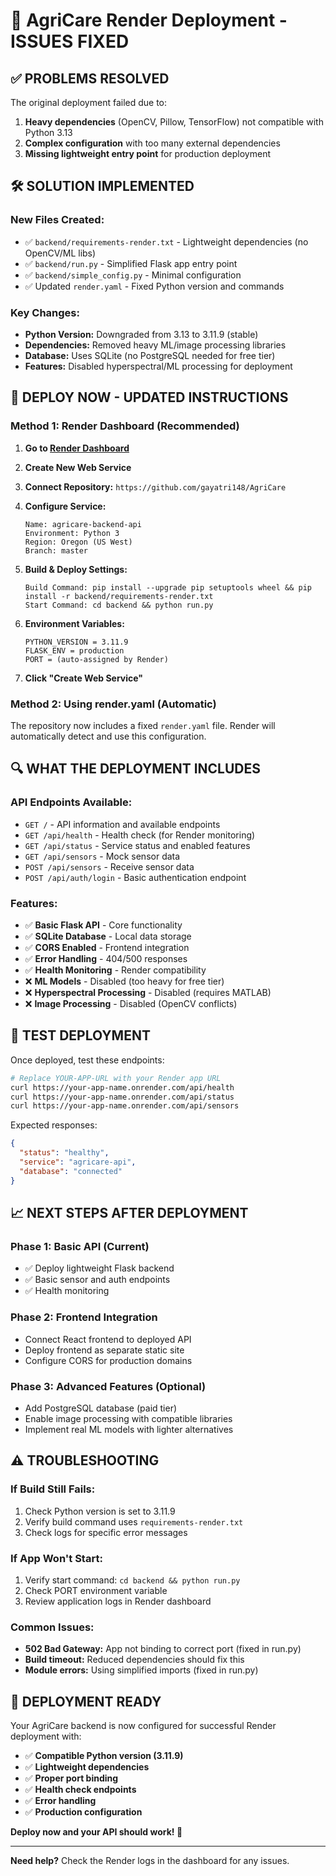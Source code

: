 # 🚀 AgriCare Render Deployment - ISSUES FIXED

## ✅ **PROBLEMS RESOLVED**

The original deployment failed due to:
1. **Heavy dependencies** (OpenCV, Pillow, TensorFlow) not compatible with Python 3.13
2. **Complex configuration** with too many external dependencies
3. **Missing lightweight entry point** for production deployment

## 🛠️ **SOLUTION IMPLEMENTED**

### **New Files Created:**
- ✅ `backend/requirements-render.txt` - Lightweight dependencies (no OpenCV/ML libs)
- ✅ `backend/run.py` - Simplified Flask app entry point
- ✅ `backend/simple_config.py` - Minimal configuration
- ✅ Updated `render.yaml` - Fixed Python version and commands

### **Key Changes:**
- **Python Version:** Downgraded from 3.13 to 3.11.9 (stable)
- **Dependencies:** Removed heavy ML/image processing libraries
- **Database:** Uses SQLite (no PostgreSQL needed for free tier)
- **Features:** Disabled hyperspectral/ML processing for deployment

## 🎯 **DEPLOY NOW - UPDATED INSTRUCTIONS**

### **Method 1: Render Dashboard (Recommended)**

1. **Go to [Render Dashboard](https://dashboard.render.com)**
2. **Create New Web Service**
3. **Connect Repository:** `https://github.com/gayatri148/AgriCare`
4. **Configure Service:**
   ```
   Name: agricare-backend-api
   Environment: Python 3
   Region: Oregon (US West)
   Branch: master
   ```

5. **Build & Deploy Settings:**
   ```
   Build Command: pip install --upgrade pip setuptools wheel && pip install -r backend/requirements-render.txt
   Start Command: cd backend && python run.py
   ```

6. **Environment Variables:**
   ```
   PYTHON_VERSION = 3.11.9
   FLASK_ENV = production
   PORT = (auto-assigned by Render)
   ```

7. **Click "Create Web Service"**

### **Method 2: Using render.yaml (Automatic)**

The repository now includes a fixed `render.yaml` file. Render will automatically detect and use this configuration.

## 🔍 **WHAT THE DEPLOYMENT INCLUDES**

### **API Endpoints Available:**
- `GET /` - API information and available endpoints
- `GET /api/health` - Health check (for Render monitoring)
- `GET /api/status` - Service status and enabled features
- `GET /api/sensors` - Mock sensor data
- `POST /api/sensors` - Receive sensor data
- `POST /api/auth/login` - Basic authentication endpoint

### **Features:**
- ✅ **Basic Flask API** - Core functionality
- ✅ **SQLite Database** - Local data storage
- ✅ **CORS Enabled** - Frontend integration
- ✅ **Error Handling** - 404/500 responses
- ✅ **Health Monitoring** - Render compatibility
- ❌ **ML Models** - Disabled (too heavy for free tier)
- ❌ **Hyperspectral Processing** - Disabled (requires MATLAB)
- ❌ **Image Processing** - Disabled (OpenCV conflicts)

## 🧪 **TEST DEPLOYMENT**

Once deployed, test these endpoints:

```bash
# Replace YOUR-APP-URL with your Render app URL
curl https://your-app-name.onrender.com/api/health
curl https://your-app-name.onrender.com/api/status
curl https://your-app-name.onrender.com/api/sensors
```

Expected responses:
```json
{
  "status": "healthy",
  "service": "agricare-api",
  "database": "connected"
}
```

## 📈 **NEXT STEPS AFTER DEPLOYMENT**

### **Phase 1: Basic API (Current)**
- ✅ Deploy lightweight Flask backend
- ✅ Basic sensor and auth endpoints
- ✅ Health monitoring

### **Phase 2: Frontend Integration**
- Connect React frontend to deployed API
- Deploy frontend as separate static site
- Configure CORS for production domains

### **Phase 3: Advanced Features** (Optional)
- Add PostgreSQL database (paid tier)
- Enable image processing with compatible libraries
- Implement real ML models with lighter alternatives

## ⚠️ **TROUBLESHOOTING**

### **If Build Still Fails:**
1. Check Python version is set to 3.11.9
2. Verify build command uses `requirements-render.txt`
3. Check logs for specific error messages

### **If App Won't Start:**
1. Verify start command: `cd backend && python run.py`
2. Check PORT environment variable
3. Review application logs in Render dashboard

### **Common Issues:**
- **502 Bad Gateway:** App not binding to correct port (fixed in run.py)
- **Build timeout:** Reduced dependencies should fix this
- **Module errors:** Using simplified imports (fixed in run.py)

## 🎉 **DEPLOYMENT READY**

Your AgriCare backend is now configured for successful Render deployment with:
- ✅ **Compatible Python version (3.11.9)**
- ✅ **Lightweight dependencies**
- ✅ **Proper port binding**
- ✅ **Health check endpoints**
- ✅ **Error handling**
- ✅ **Production configuration**

**Deploy now and your API should work! 🌾**

---

**Need help?** Check the Render logs in the dashboard for any issues.